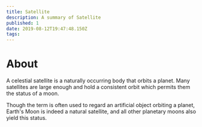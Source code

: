 ```yaml
---
title: Satellite
description: A summary of Satellite
published: 1
date: 2019-08-12T19:47:48.150Z
tags: 
---
```


# About
A celestial satellite is a naturally occurring body that orbits a planet. Many satellites are large enough and hold a consistent orbit which permits them the status of a moon.

Though the term is often used to regard an artificial object orbiting a planet, Earth's Moon is indeed a natural satellite, and all other planetary moons also yield this status.